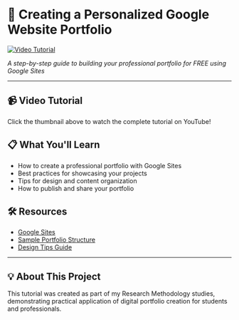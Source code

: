 # 🚀 Creating a Personalized Google Website Portfolio

[![Video Tutorial](https://img.youtube.com/vi/YOUR_VIDEO_ID_HERE/0.jpg)](https://youtu.be/fkePuj_posk)

*A step-by-step guide to building your professional portfolio for FREE using Google Sites*

---

## 📹 Video Tutorial
Click the thumbnail above to watch the complete tutorial on YouTube!

## 📋 What You'll Learn
- How to create a professional portfolio with Google Sites
- Best practices for showcasing your projects
- Tips for design and content organization
- How to publish and share your portfolio

## 🛠️ Resources
- [Google Sites](https://sites.google.com)
- [Sample Portfolio Structure](#)
- [Design Tips Guide](#)

---

## 💡 About This Project
This tutorial was created as part of my Research Methodology studies, demonstrating practical application of digital portfolio creation for students and professionals.
